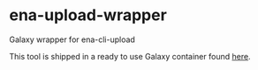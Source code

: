 # ena-upload-wrapper
Galaxy wrapper for ena-cli-upload

This tool is shipped in a ready to use Galaxy container found [here](https://github.com/ELIXIR-Belgium/ena-upload-container).
